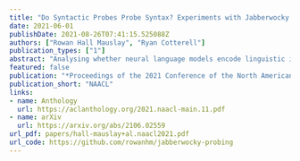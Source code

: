 ```yaml
---
title: "Do Syntactic Probes Probe Syntax? Experiments with Jabberwocky Probing"
date: 2021-06-01
publishDate: 2021-08-26T07:41:15.525088Z
authors: ["Rowan Hall Mauslay", "Ryan Cotterell"]
publication_types: ["1"]
abstract: "Analysing whether neural language models encode linguistic information has become popular in NLP. One method of doing so, which is frequently cited to support the claim that models like BERT encode syntax, is called probing; probes are small supervised models trained to extract linguistic information from another model's output. If a probe is able to predict a particular structure, it is argued that the model whose output it is trained on must have implicitly learnt to encode it. However, drawing a generalisation about a model's linguistic knowledge about a specific phenomena based on what a probe is able to learn may be problematic: in this work, we show that semantic cues in training data means that syntactic probes do not properly isolate syntax. We generate a new corpus of semantically nonsensical but syntactically well-formed Jabberwocky sentences, which we use to evaluate two probes trained on normal data. We train the probes on several popular language models (BERT, GPT-2, and RoBERTa), and find that in all settings they perform worse when evaluated on these data, for one probe by an average of 15.4 UUAS points absolute. Although in most cases they still outperform the baselines, their lead is reduced substantially, e.g. by 53% in the case of BERT for one probe. This begs the question: what empirical scores constitute knowing syntax?"
featured: false
publication: "*Proceedings of the 2021 Conference of the North American Chapter of the Association for Computational Linguistics: Human Language Technologies*"
publication_short: "NAACL"
links:
- name: Anthology
  url: https://aclanthology.org/2021.naacl-main.11.pdf
- name: arXiv
  url: https://arxiv.org/abs/2106.02559
url_pdf: papers/hall-mauslay+al.naacl2021.pdf
url_code: https://github.com/rowanhm/jabberwocky-probing
---
```


